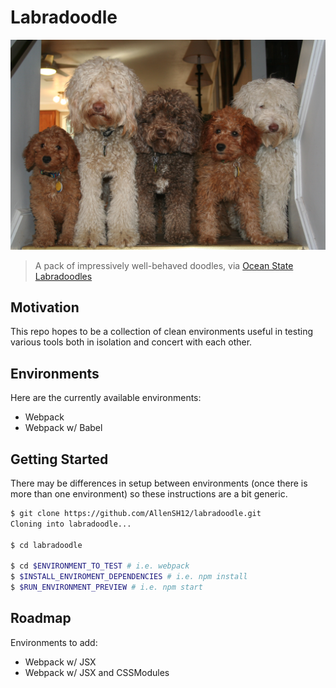 # Labradoodle
![Labradoodles on parade](static/doodles.jpg)
> A pack of impressively well-behaved doodles, via [Ocean State Labradoodles](http://www.oceanstatelabradoodles.com/)

## Motivation
This repo hopes to be a collection of clean environments useful in testing various tools both in isolation and concert with each other.

## Environments
Here are the currently available environments:
- Webpack
- Webpack w/ Babel

## Getting Started
There may be differences in setup between environments (once there is more than one environment) so these instructions are a bit generic.

```sh
$ git clone https://github.com/AllenSH12/labradoodle.git
Cloning into labradoodle...

$ cd labradoodle

$ cd $ENVIRONMENT_TO_TEST # i.e. webpack
$ $INSTALL_ENVIROMENT_DEPENDENCIES # i.e. npm install
$ $RUN_ENVIRONMENT_PREVIEW # i.e. npm start

```

## Roadmap

Environments to add:
- Webpack w/ JSX
- Webpack w/ JSX and CSSModules
